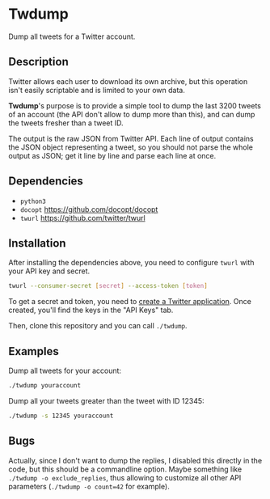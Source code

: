 Twdump
======

Dump all tweets for a Twitter account.

Description
-----------

Twitter allows each user to download its own archive, but this operation
isn't easily scriptable and is limited to your own data.

**Twdump**'s purpose is to provide a simple tool to dump the last
3200 tweets of an account (the API don't allow to dump more than this),
and can dump the tweets fresher than a tweet ID.

The output is the raw JSON from Twitter API. Each line of output contains
the JSON object representing a tweet, so you should not parse the whole
output as JSON; get it line by line and parse each line at once.

Dependencies
------------

* `python3`
* `docopt` <https://github.com/docopt/docopt>
* `twurl` <https://github.com/twitter/twurl>

Installation
------------

After installing the dependencies above, you need to configure `twurl` with
your API key and secret.

```sh
twurl --consumer-secret [secret] --access-token [token]
```

To get a secret and token, you need to [create a Twitter application](https://apps.twitter.com/app/new).
Once created, you'll find the keys in the "API Keys" tab.

Then, clone this repository and you can call `./twdump`.

Examples
--------

Dump all tweets for your account:

```sh
./twdump youraccount
```

Dump all your tweets greater than the tweet with ID 12345:

```sh
./twdump -s 12345 youraccount
```

Bugs
----

Actually, since I don't want to dump the replies, I disabled this directly
in the code, but this should be a commandline option. Maybe something
like `./twdump -o exclude_replies`, thus allowing to customize all other
API parameters (`./twdump -o count=42` for example).
